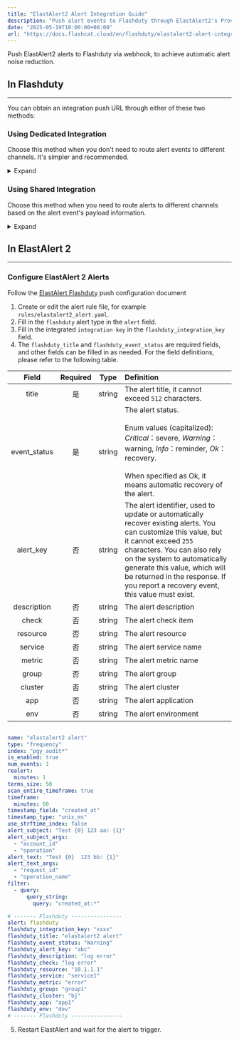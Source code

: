 ```yaml
---
title: "ElastAlert2 Alert Integration Guide"
description: "Push alert events to Flashduty through ElastAlert2's Provider to achieve automated alert noise reduction."
date: "2025-05-19T10:00:00+08:00"
url: "https://docs.flashcat.cloud/en/flashduty/elastalert2-alert-integration-guide"
---
```


Push ElastAlert2 alerts to Flashduty via webhook, to achieve automatic alert noise reduction.

<div class="hide">

## In Flashduty
---
You can obtain an integration push URL through either of these two methods:

### Using Dedicated Integration

Choose this method when you don't need to route alert events to different channels. It's simpler and recommended.

<details>
  <summary>Expand</summary>
  
  1. Go to the Flashduty console, select **Channel**, and enter a channel's details page
  2. Select the **Integration** tab, click **Add Integration** to enter the integration page
  3. Choose **ElastAlert 2** integration and click **Save** to generate a card
  4. Click the generated card to view the **Integration Key**, copy it for later use, and you're done

</details>

### Using Shared Integration

Choose this method when you need to route alerts to different channels based on the alert event's payload information.

<details>
  <summary>Expand</summary>
  
  1. Go to the Flashduty console, select **Integration Center=>Alert Events** to enter the integration selection page
  2. Select **ElastAlert 2** integration:
        - **Integration Name**: Define a name for this integration
  3. Configure the default route and select the corresponding channel (after the integration is created, you can go to `Route` to configure more routing rules)
  4. Click **Save** and copy the newly generated **Integration Key** for later use
  5. Done
    
</details>
</div>


## In ElastAlert 2
---

### Configure ElastAlert 2 Alerts
Follow the [ElastAlert Flashduty](https://elastalert2.readthedocs.io/en/latest/alerts.html#flashduty) push configuration document

1. Create or edit the alert rule file, for example `rules/elastalert2_alert.yaml`.
2. Fill in the `flashduty` alert type in the `alert` field.
3. Fill in the integrated `integration key` in the `flashduty_integration_key` field.
4. The `flashduty_title` and `flashduty_event_status` are required fields, and other fields can be filled in as needed. For the field definitions, please refer to the following table.

Field|Required|Type|Definition
:-:|:-:|:-:|:---
| title       | 是   | string | The alert title, it cannot exceed `512` characters.
| event_status | 是   | string | The alert status.<br><br>Enum values (capitalized): *Critical*：severe, *Warning*：warning, *Info*：reminder, *Ok*：recovery.<br><br>When specified as Ok, it means automatic recovery of the alert.
| alert_key    | 否   | string | The alert identifier, used to update or automatically recover existing alerts. You can customize this value, but it cannot exceed `255` characters. You can also rely on the system to automatically generate this value, which will be returned in the response. If you report a recovery event, this value must exist.                     
| description  | 否   | string | The alert description
|   check     | 否   | string | The alert check item
|   resource     | 否   | string | The alert resource
|   service     | 否   | string  | The alert service name
|   metric     | 否   | string | The alert metric name
|   group     | 否   | string | The alert group
|   cluster     | 否   | string | The alert cluster
|   app     | 否   | string | The alert application
|   env     | 否   | string | The alert environment


```yaml

name: "elastalert2 alert"
type: "frequency"
index: "pgy_audit*"
is_enabled: true
num_events: 1
realert:
  minutes: 1
terms_size: 50
scan_entire_timeframe: true
timeframe:
  minutes: 60
timestamp_field: "created_at"
timestamp_type: "unix_ms"
use_strftime_index: false
alert_subject: "Test {0} 123 aa☃ {1}"
alert_subject_args:
  - "account_id"
  - "operation"
alert_text: "Test {0}  123 bb☃ {1}"
alert_text_args:
  - "request_id"
  - "operation_name"
filter:
  - query:
      query_string:
        query: "created_at:*"

# ------- Flashduty ----------------
alert: flashduty
flashduty_integration_key: "xxxx"
flashduty_title: "elastalert2 alert"
flashduty_event_status: "Warning"
flashduty_alert_key: "abc"
flashduty_description: "log error"
flashduty_check: "log error"
flashduty_resource: "10.1.1.1"
flashduty_service: "service1"
flashduty_metric: "error"
flashduty_group: "group1"
flashduty_cluster: "bj"
flashduty_app: "app1"
flashduty_env: "dev"
# ------- Flashduty ----------------
```

5. Restart ElastAlert and wait for the alert to trigger.